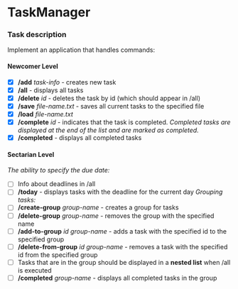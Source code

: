 # TaskManager
### Task description
Implement an application that handles commands:
#### Newcomer Level
- [X] **/add** *task-info* - creates new task
- [X] **/all** - displays all tasks
- [X] **/delete** *id* - deletes the task by id (which should appear in /all)
- [X] **/save** *file-name.txt* - saves all current tasks to the specified file
- [X] **/load** *file-name.txt*
- [X] **/complete** *id* - indicates that the task is completed. *Completed tasks are displayed at the end of the list and are marked as completed.*
- [X] **/completed** - displays all completed tasks
#### Sectarian Level
*The ability to specify the due date:*
- [ ] Info about deadlines in /all
- [ ] **/today** - displays tasks with the deadline for the current day
*Grouping tasks:*
- [ ] **/create-group** *group-name* - creates a group for tasks
- [ ] **/delete-group** *group-name* - removes the group with the specified name
- [ ] **/add-to-group** *id group-name* - adds a task with the specified id to the specified group
- [ ] **/delete-from-group** *id group-name* - removes a task with the specified id from the specified group
- [ ] Tasks that are in the group should be displayed in a **nested list** when /all is executed
- [ ] **/completed** *group-name* - displays all completed tasks in the group
